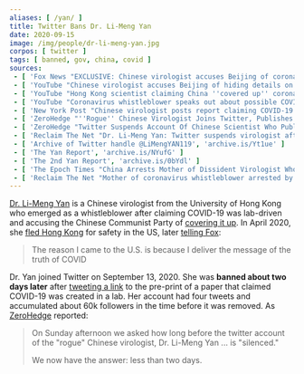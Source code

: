 ```yaml
---
aliases: [ /yan/ ]
title: Twitter Bans Dr. Li-Meng Yan
date: 2020-09-15
image: /img/people/dr-li-meng-yan.jpg
corpos: [ twitter ]
tags: [ banned, gov, china, covid ]
sources:
 - [ 'Fox News "EXCLUSIVE: Chinese virologist accuses Beijing of coronavirus cover-up, flees Hong Kong: ''I know how they treat whistleblowers''" by Barnini Chakraborty, Alex Diaz (10 Jul 2020)', 'archive.is/leHOp' ]
 - [ 'YouTube "Chinese virologist accuses Beijing of hiding details on coronavirus" by Fox News (10 Jul 2020)', 'www.youtube.com/watch?v=NUbrE1v4kuQ' ]
 - [ 'YouTube "Hong Kong scientist claiming China ''covered up'' coronavirus data speaks out" by Fox News (13 Jul 2020)', 'www.youtube.com/watch?v=7voTUuVT5i4' ]
 - [ 'YouTube "Coronavirus whistleblower speaks out about possible COVID origin on ''Tucker''" by Fox News (15 Sep 2020)', 'www.youtube.com/watch?v=qFlqXPl_hZQ' ]
 - [ 'New York Post "Chinese virologist posts report claiming COVID-19 was made in Wuhan lab" by Tamar Lapin (14 Sep 2020)', 'archive.is/mL8ft' ]
 - [ 'ZeroHedge "''Rogue'' Chinese Virologist Joins Twitter, Publishes "Smoking Gun" Evidence COVID-19 Created In Lab" by Tyler Durden (15 Sep 2020)', 'archive.is/xHuaA' ]
 - [ 'ZeroHedge "Twitter Suspends Account Of Chinese Scientist Who Published Paper Alleging Covid Was Created In Wuhan Lab" by Tyler Durden (15 Sep 2020)', 'archive.is/dyNHD' ]
 - [ 'Reclaim The Net "Dr. Li-Meng Yan: Twitter suspends virologist after paper alleging that COVID-19 was created in Wuhan lab" by Tom Parker (15 Sep 2020)', 'reclaimthenet.org/twitter-suspends-dr-li-meng-yan/' ]
 - [ 'Archive of Twitter handle @LiMengYAN119', 'archive.is/Yt1ue' ]
 - [ 'The Yan Report', 'archive.is/NYufG' ]
 - [ 'The 2nd Yan Report', 'archive.is/0bYdl' ]
 - [ 'The Epoch Times "China Arrests Mother of Dissident Virologist Who Blamed Beijing for Virus Coverup" by Eva Fu (5 Oct 2020)', 'archive.is/3lOBY' ]
 - [ 'Reclaim The Net "Mother of coronavirus whistleblower arrested by the Chinese Communist Party" by Naga Pramod (5 Oct 2020)', 'reclaimthenet.org/li-meng-yan-mother-arrested-ccp/' ]
---
```


[Dr. Li-Meng Yan](https://archive.is/2inFX) is a Chinese virologist from the
University of Hong Kong who emerged as a whistleblower after claiming COVID-19
was lab-driven and accusing the Chinese Communist Party of [covering it
up](https://archive.is/uF15T). In April 2020, she [fled Hong
Kong](https://archive.is/ItGnP) for safety in the US, later [telling
Fox](https://archive.is/leHOp#selection-2035.1-2035.85):
> The reason I came to the U.S. is because I deliver the message of the truth
> of COVID

Dr. Yan joined Twitter on September 13, 2020. She was **banned about two days
later** after [tweeting a link](https://archive.is/xHuaA) to the pre-print of a
paper that claimed COVID-19 was created in a lab. Her account had four tweets
and accumulated about 60k followers in the time before it was removed. As
[ZeroHedge](https://archive.is/dyNHD#selection-843.0-880.1) reported:
> On Sunday afternoon we asked how long before the twitter account of the
> "rogue" Chinese virologist, Dr. Li-Meng Yan ... is "silenced."
>
> We now have the answer: less than two days.
